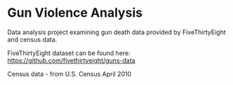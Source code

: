 # Gun Violence Analysis
Data analysis project examining gun death data provided by FiveThirtyEight and census data. 

FiveThirtyEight dataset can be found here: https://github.com/fivethirtyeight/guns-data

Census data - from U.S. Census April 2010
